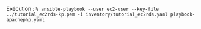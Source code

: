 


Exécution : `% ansible-playbook --user ec2-user --key-file ../tutorial_ec2rds-kp.pem -i inventory/tutorial_ec2rds.yaml playbook-apachephp.yaml`

